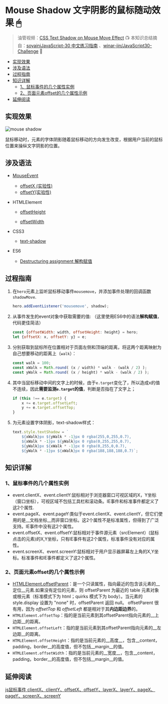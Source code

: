# Mouse Shadow 文字阴影的鼠标随动效果 🖱

> 油管视频：[CSS Text Shadow on Mouse Move Effect](https://www.youtube.com/watch?v=zaz9gLI-Xac&list=PLu8EoSxDXHP6CGK4YVJhL_VWetA865GOH&index=16) 📺
> 本知识总结摘自：[soyainiJavaScript-30 中文练习指南](https://github.com/soyaine/JavaScript30) 、[winar-jin/JavaScript30-Challenge](https://github.com/winar-jin/JavaScript30-Challenge) 🦥



* [实现效果](#实现效果)
* [涉及语法](#涉及语法)
* [过程指南](#过程指南)
* [知识详解](#知识详解)
  * [1、鼠标事件的几个属性实例](#1鼠标事件的几个属性实例)
  * [2、页面元素offset的几个属性示例](#2页面元素offset的几个属性示例)
* [延伸阅读](#延伸阅读)

## 实现效果

![mouse shadow](https://picgo-bed-1305701422.cos.ap-shanghai.myqcloud.com/picgo/20210512152951_D16.gif)

鼠标移动时，元素的字体阴影随着鼠标移动的方向发生改变，根据用户当前的鼠标位置来操纵文字阴影的位置。

## 涉及语法

- [MouseEvent](https://developer.mozilla.org/zh-CN/docs/Web/API/MouseEvent)

  - [offsetX (实验性)](https://developer.mozilla.org/zh-CN/docs/Web/API/MouseEvent/offsetX)
  - [offsetY(实验性)](https://developer.mozilla.org/zh-CN/docs/Web/API/MouseEvent/offsetY)

- HTMLElement

  - [offsetHeight](https://developer.mozilla.org/zh-CN/docs/Web/API/HTMLElement/offsetHeight)

  - [offsetWidth](https://developer.mozilla.org/zh-CN/docs/Web/API/HTMLElement/offsetWidth)

- CSS3

  - [text-shadow](https://developer.mozilla.org/zh-CN/docs/Web/CSS/text-shadow)

- ES6

  - [Destructuring assignment 解构赋值](https://developer.mozilla.org/zh-CN/docs/Web/JavaScript/Reference/Operators/Destructuring_assignment)



## 过程指南

1. 在`hero`元素上监听鼠标移动事件`mousemove`，并添加事件处理的回调函数`shadowMove`.

   ```js
   hero.addEventListener('mousemove', shadow);
   ```

2. 从事件发生的event对象中获取需要的值: （这里使用ES6中的语法**解构赋值**，代码更佳简洁）

   ```js
   const {offsetWidth: width, offsetHeight: height} = hero;
   let {offsetX: x, offsetY: y} = e;
   ```

3. 分别获取到鼠标所在位置相对于页面左侧和顶端的距离，将这两个距离映射为自己想要移动的距离上（`walk`）：

   ```js
   const walk = 100;
   const xWalk = Math.round( (x / width) * walk - (walk / 2) );
   const yWalk = Math.round( (x / height) * walk - (walk / 2) );
   ```

4. 其中当鼠标移动中间的文字上的时候，由于`e.target`变化了，所以造成x的值不连续，因此**需要监测`e.target`的值**，判断是否指在了文字上；

   ```js
   if (this !== e.target) {
       x += e.target.offsetLeft;
       y += e.target.offsetTop;
   }
   ```

5. 为元素设置字体阴影，text-shadow样式：

   ```js
   text.style.textShadow = `
       ${xWalk}px ${yWalk * -1}px 0 rgba(255,0,255,0.7),
       ${xWalk * -1}px ${yWalk}px 0 rgba(0,255,255,0.7),
       ${yWalk}px ${xWalk * -1}px 0 rgba(0,255,0,0.7),
       ${yWalk * -1}px ${xWalk}px 0 rgba(188,188,188,0.7)`;
   ```



## 知识详解

### 1、鼠标事件的几个属性实例

- event.clientX、event.clientY:鼠标相对于浏览器窗口可视区域的X，Y坐标（窗口坐标），可视区域不包括工具栏和滚动条。IE事件和标准事件都定义了这2个属性.
- event.pageX、event.pageY:类似于event.clientX、event.clientY，但它们使用的是__文档坐标__而非窗口坐标。这2个属性不是标准属性，但得到了广泛支持。IE事件中没有这2个属性。
- event.offsetX、event.offsetY:鼠标相对于事件源元素（srcElement）(鼠标点击的元素)的X,Y坐标，只有IE事件有这2个属性，标准事件没有对应的属性。
- event.screenX、event.screenY:鼠标相对于用户显示器屏幕左上角的X,Y坐标。标准事件和IE事件都定义了这2个属性。



### 2、页面元素offset的几个属性示例

- [HTMLElement.offsetParent](https://developer.mozilla.org/zh-CN/docs/Web/API/HTMLElement/offsetParent)：是一个只读属性，指向最近的包含该元素的__定位__元素.如果没有定位的元素，则 offsetParent 为最近的 table 元素对象或根元素（标准模式下为 html；quirks 模式下为 body）。当元素的 style.display 设置为 "none" 时，offsetParent 返回 null。 offsetParent 很有用，因为 *offsetTop* 和 *offsetLeft* 都是相对于其**内边距边界**的。
- `HTMLElement.offsetTop`：指的是当前元素到其offsetParent指向元素的__上边距__的距离。
- `HTMLElement.offsetLeft`：指的是当前元素到其offsetParent指向元素的__左边距__的距离。
- `HTMLElement.offsetHeight`：指的是当前元素的__高度__，包含__content，padding，border__的高度值，但不包括__margin__的值。
- `HTMLElement.offsetWidth`：指的是当前元素的__宽度__，包含__content，padding，border__的高度值，但不包括__margin__的值。



## 延伸阅读

[js鼠标事件 clientX、clientY、offsetX、offsetY、layerX、layerY、pageX、 pageY、screenX、screenY](https://blog.csdn.net/Charissa2017/article/details/103863588)